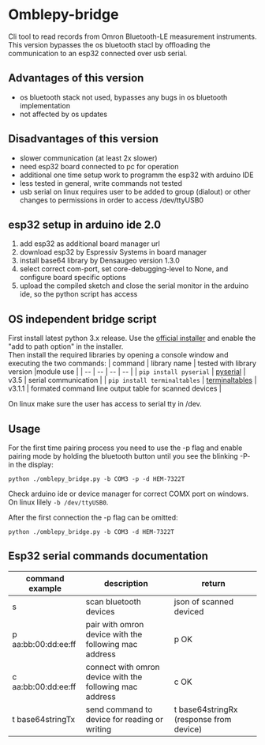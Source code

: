 # Omblepy-bridge
Cli tool to read records from Omron Bluetooth-LE measurement instruments.
This version bypasses the os bluetooth stacl by offloading the communication to an esp32 connected over usb serial.

## Advantages of this version
- os bluetooth stack not used, bypasses any bugs in os bluetooth implementation
- not affected by os updates

## Disadvantages of this version
- slower communication (at least 2x slower)
- need esp32 board connected to pc for operation
- additional one time setup work to programm the esp32 with arduino IDE
- less tested in general, write commands not tested
- usb serial on linux requires user to be added to group (dialout) or other changes to permissions in order to access /dev/ttyUSB0

## esp32 setup in arduino ide 2.0
1) add esp32 as additional board manager url
2) download esp32 by Espressiv Systems in board manager
3) install base64 library by Densaugeo version 1.3.0
4) select correct com-port, set core-debugging-level to None, and configure board specific options
5) upload the compiled sketch and close the serial monitor in the arduino ide, so the python script has access

## OS independent bridge script
First install latest python 3.x release.
Use the <a href="https://www.python.org/downloads/">official installer</a> and enable the "add to path option" in the installer. <br>
Then install the required libraries by opening a console window and executing the two commands:
| command  | library name | tested with library version |module use |
| -- | -- | -- | -- |
| `pip install pyserial` | <a href="https://pypi.org/project/pyserial/">pyserial</a> | v3.5 | serial communication |
| `pip install terminaltables` | <a href="https://pypi.org/project/terminaltables/">terminaltables</a> | v3.1.1 | formated command line output table for scanned devices |

On linux make sure the user has access to serial tty in /dev.

## Usage
For the first time pairing process you need to use the -p flag and enable pairing mode by holding the bluetooth button until you see the blinking -P- in the display: 
```
python ./omblepy_bridge.py -b COM3 -p -d HEM-7322T
```
Check arduino ide or device manager for correct COMX port on windows. On linux lilely `-b /dev/ttyUSB0`.

After the first connection the -p flag can be omitted:
```
python ./omblepy_bridge.py -b COM3 -d HEM-7322T
```

## Esp32 serial commands documentation
| command example | description | return |
| -- | -- | -- |
| s  | scan bluetooth devices | json of scanned deviced |
| p aa:bb:00:dd:ee:ff   | pair with omron device with the following mac address | p OK |
| c aa:bb:00:dd:ee:ff    | connect with omron device with the following mac address | c OK |
| t base64stringTx        | send command to device for reading or writing | t base64stringRx (response from device) |
